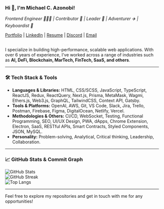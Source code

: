 ### Hi 👋, I'm Michael C. Azonobi!

*Frontend Engineer 👨🏻‍💻 | Contributor 🤝 | Leader 🌟 | Adventurer ✈️ | Keyboardist 🎹*

[Portfolio](https://www.linkedin.com/in/chukwuemeka-azonobi/) | 
[LinkedIn](https://www.linkedin.com/in/chukwuemeka-azonobi/) | 
[Resume](https://docs.google.com/document/d/1mdmn0vFflo-t3TOKGsb4IQMiH0Dvq6PPQdXxwPwwBRU/edit?usp=sharing) | 
[Discord](https://discord.com/users/michael_caz/) | 
[Email](mailto:azonobi.michael@gmail.com)
<br/><br/>

I specialize in building high-performance, scalable web applications. With over 6 years of experience, I've worked across a range of industries such as **AI, DeFi, Blockchain, MarTech, FinTech, SaaS, and others**.

---

### 🛠 **Tech Stack & Tools**  
- **Languages & Libraries:** HTML, CSS/SCSS, JavaScript, TypeScript, ReactJS, Redux, ReactQuery, Next.js, Prisma, MetaMask, Wagmi, Ethers.js, Web3.js, GraphQL, TailwindCSS, Context API, Gatsby.
- **Tools & Platforms:** OpenAI, AWS, Git, VS Code, Slack, Jira, Trello, Postman, Firebase, Figma, DigitalOcean, Netlify, Vercel.
- **Methodologies & Others:** CI/CD, WebSocket, Testing, Functional Programming, SEO, UI/UX Design, PWA, dApps, Chrome Extension, Electron, SaaS, RESTful APIs, Smart Contracts, Styled Components, JSON, MySQL.
- **Personality:** Problem-solving, Analytical, Critical thinking, Leadership, Collaboration.

---

### 📈 **GitHub Stats & Commit Graph**
![GitHub Stats](https://github-readme-stats.vercel.app/api?username=emekamykael45&show_icons=true&count_private=true&hide_rank=true)
<br/>
![GitHub Streak](https://github-readme-streak-stats.herokuapp.com/?user=emekamykael45)
<br/>
![Top Langs](https://github-readme-stats.vercel.app/api/top-langs/?username=emekamykael45&hide_progress=true)

---

Feel free to explore my repositories and get in touch with me for any opportunities!
